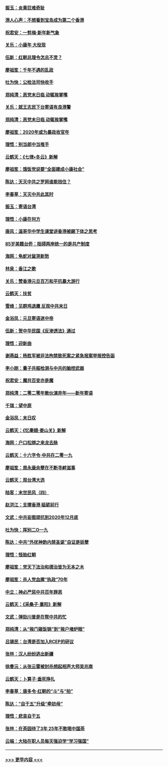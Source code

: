 #### [振玉：炎黄巨难奇耻](../pages/nsc993/n11779632.md?t=01091955) 
#### [港人心声：不想看到宝岛成为第二个香港](../pages/nsc993/n11778817.md?t=01091955) 
#### [祝君安：一剪梅‧新年新气象](../pages/nsc993/n11776340.md?t=01091955) 
#### [关乐：小康年 大役现](../pages/nsc993/n11774213.md?t=01091955) 
#### [伍新：红朝总理令怎总不灵？](../pages/nsc993/n11770813.md?t=01091955) 
#### [廖祖笙：千年不遇的乱政](../pages/nsc993/n11770373.md?t=01091955) 
#### [吐为快：公检法司快收手](../pages/nsc993/n11770359.md?t=01091955) 
#### [郑纯清：恶党末日临 动辄挨掌嘴](../pages/nsc993/n11769912.md?t=01091955) 
#### [关乐：就王志民下台寄语有良港警](../pages/nsc993/n11769903.md?t=01091955) 
#### [郑纯清：恶党末日临 动辄挨掌嘴](../pages/nsc993/n11769356.md?t=01091955) 
#### [廖祖笙：2020年或为暴政收官年](../pages/nsc993/n11768216.md?t=01091955) 
#### [理悟：别当郎中当推手](../pages/nsc993/n11768243.md?t=01091955) 
#### [云鹤天：《七律▪冬云》新解](../pages/nsc993/n11768204.md?t=01091955) 
#### [廖祖笙：饿饭党说要“全面建成小康社会”](../pages/nsc993/n11767482.md?t=01091955) 
#### [陈达：天灭中共之罗网谁能挡住？](../pages/nsc993/n11767465.md?t=01091955) 
#### [李春草：天灭中共此其时](../pages/nsc993/n11767452.md?t=01091955) 
#### [振玉：寄语台湾](../pages/nsc993/n11767432.md?t=01091955) 
#### [理悟：小康在何方](../pages/nsc993/n11767394.md?t=01091955) 
#### [唐风：温哥华中学生课堂讲香港被踢下体之思考](../pages/nsc993/n11766848.md?t=01091955) 
#### [85岁美籍台侨：阻碍两岸统一的是共产制度](../pages/nsc993/n11765043.md?t=01091955) 
#### [海网：龟蛇对鼠哭新愁](../pages/nsc993/n11764895.md?t=01091955) 
#### [林泉：香江之歌](../pages/nsc993/n11764415.md?t=01091955) 
#### [关乐：赞香港元旦百万和平抗暴大游行](../pages/nsc993/n11764382.md?t=01091955) 
#### [云鹤天：扶贫](../pages/nsc993/n11764245.md?t=01091955) 
#### [雪绮：见群鸡退鹰  反观中共末日](../pages/nsc993/n11762112.md?t=01091955) 
#### [金浴凤：元旦寄语迷中帝](../pages/nsc993/n11761788.md?t=01091955) 
#### [伍新：贺中华民国《反渗透法》通过](../pages/nsc993/n11761994.md?t=01091955) 
#### [理悟：迎新曲](../pages/nsc993/n11761152.md?t=01091955) 
#### [谢燕益：杨胜军被非法拘禁致死案之紧急报案举报控告函](../pages/nsc993/n11756134.md?t=01091955) 
#### [李小刚：量子共振检测与中共的脑控武器](../pages/nsc993/n11754518.md?t=01091955) 
#### [祝君安：魔共百变亦是魔](../pages/nsc993/n11754469.md?t=01091955) 
#### [郑纯清：二零二零年散伙演弃年——新年寄语](../pages/nsc993/n11754195.md?t=01091955) 
#### [千瑞：望中原](../pages/nsc993/n11754159.md?t=01091955) 
#### [金浴凤：末日叹](../pages/nsc993/n11752359.md?t=01091955) 
#### [云鹤天：《忆秦娥‧娄山关》新解](../pages/nsc993/n11752348.md?t=01091955) 
#### [海网：户口松绑之来龙去脉](../pages/nsc993/n11752328.md?t=01091955) 
#### [云鹤天：十六字令‧中共在二零一九](../pages/nsc993/n11752305.md?t=01091955) 
#### [廖祖笙：周永康余孽在不断寻衅滋事](../pages/nsc993/n11751013.md?t=01091955) 
#### [云鹤天：观台湾大选](../pages/nsc993/n11751007.md?t=01091955) 
#### [陆客：末世民风（四）](../pages/nsc993/n11749203.md?t=01091955) 
#### [赵洪江：支撑香港 砥砺前行](../pages/nsc993/n11748482.md?t=01091955) 
#### [文武：中共妄图顽抗到2020年12月底](../pages/nsc993/n11748446.md?t=01091955) 
#### [吐为快：挥别二O一九](../pages/nsc993/n11748411.md?t=01091955) 
#### [陈达：中共“外扰神韵内禁圣诞”自证是妖孽](../pages/nsc993/n11748226.md?t=01091955) 
#### [理悟：怪胎红朝](../pages/nsc993/n11748206.md?t=01091955) 
#### [廖祖笙：党天下法治和德治皆为无本之木](../pages/nsc993/n11748135.md?t=01091955) 
#### [廖祖笙：杀人党血腥“执政”70年](../pages/nsc993/n11745144.md?t=01091955) 
#### [中立：神必严惩中共百年罪恶](../pages/nsc993/n11744970.md?t=01091955) 
#### [云鹤天：《采桑子‧重阳》新解](../pages/nsc993/n11744948.md?t=01091955) 
#### [文武：弹劾川普是在帮中共的忙](../pages/nsc993/n11744758.md?t=01091955) 
#### [郑纯清：从“挨门砸饭锅”到“挨户堵炉眼”](../pages/nsc993/n11744745.md?t=01091955) 
#### [吕锡民：台湾是否加入RCEP的研议](../pages/nsc993/n11744701.md?t=01091955) 
#### [张林：汉人纷纷逃出新疆](../pages/nsc993/n11743530.md?t=01091955) 
#### [徐曼沅：从张云雷被封杀想起相声大师吴兆南](../pages/nsc993/n11741816.md?t=01091955) 
#### [云鹤天：卜算子‧垂死挣扎](../pages/nsc993/n11739956.md?t=01091955) 
#### [李春草：唐多令‧红朝的“斗”与“拍”](../pages/nsc993/n11739830.md?t=01091955) 
#### [陈达：“自干五”升级“牵妨母”](../pages/nsc993/n11739724.md?t=01091955) 
#### [理悟：悲哀自干五](../pages/nsc993/n11739547.md?t=01091955) 
#### [张林：在茶园待了3年 25年不敢喝中国茶](../pages/nsc993/n11739240.md?t=01091955) 
#### [云端：大陆在职人员每天强迫学“学习强国”](../pages/nsc993/n11738735.md?t=01091955) 

----
#### [ >>> 更早内容 <<< ](../indexes/nsc993-earlier.md)
